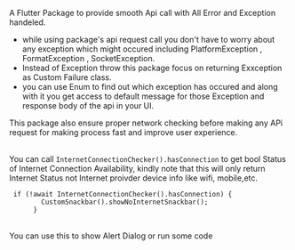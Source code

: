 A Flutter Package to provide smooth Api call with All Error and Exception handeled.<br>
-  while using package's api request call you don't have to worry about any exception which might occured including PlatformException , FormatException , SocketException.<br>
- Instead of Exception throw this package focus on returning Exxception as Custom Failure class.<br>
- you can use Enum to find out which exception has occured and along with it you get access to default message for those Exception and response body of the api in your UI.<br>

This package also ensure proper network checking before making any APi request for making process fast and improve user experience.<br><br>

You can call `InternetConnectionChecker().hasConnection` to get bool Status of Internet Connection Availability, kindly note that this will only return Internet Status not Internet proivder device info like wifi, mobile,etc. <br>

```
 if (!await InternetConnectionChecker().hasConnection) {
        CustomSnackbar().showNoInternetSnackbar();
      }
```
 <br>You can use this to show Alert Dialog or run some code 
